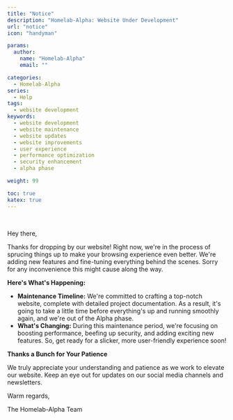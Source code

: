 ```yaml
---
title: "Notice"
description: "Homelab-Alpha: Website Under Development"
url: "notice"
icon: "handyman"

params:
  author:
    name: "Homelab-Alpha"
    email: ""

categories:
  - Homelab-Alpha
series:
  - Help
tags:
  - website development
keywords:
  - website development
  - website maintenance
  - website updates
  - website improvements
  - user experience
  - performance optimization
  - security enhancement
  - alpha phase

weight: 99

toc: true
katex: true
---
```


<br />

Hey there,

Thanks for dropping by our website! Right now, we're in the process of sprucing
things up to make your browsing experience even better. We're adding new
features and fine-tuning everything behind the scenes. Sorry for any
inconvenience this might cause along the way.

**Here's What's Happening:**

- **Maintenance Timeline:** We're committed to crafting a top-notch website,
  complete with detailed project documentation. As a result, it's going to take
  a little time before everything's up and running smoothly again, and we're out
  of the Alpha phase.
- **What's Changing:** During this maintenance period, we're focusing on
  boosting performance, beefing up security, and adding exciting new features.
  So, get ready for a slicker, more user-friendly experience soon!

**Thanks a Bunch for Your Patience**

We truly appreciate your understanding and patience as we work to elevate our
website. Keep an eye out for updates on our social media channels and
newsletters.

Warm regards,

The Homelab-Alpha Team
